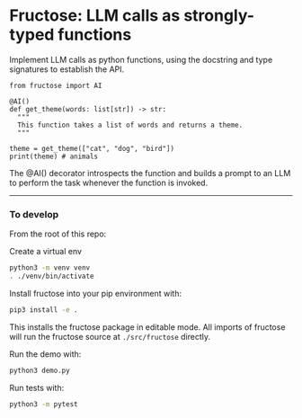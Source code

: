 # Fructose: LLM calls as strongly-typed functions

Implement LLM calls as python functions, using the docstring and type signatures to establish the API.
```
from fructose import AI

@AI()
def get_theme(words: list[str]) -> str:
  """
  This function takes a list of words and returns a theme.
  """

theme = get_theme(["cat", "dog", "bird"])
print(theme) # animals
```
The @AI() decorator introspects the function and builds a prompt to an LLM to perform the task whenever the function is invoked.

---
### To develop

From the root of this repo:

Create a virtual env
``` bash
python3 -m venv venv
. ./venv/bin/activate
```

Install fructose into your pip environment with:
``` bash
pip3 install -e .
```
This installs the fructose package in editable mode. All imports of fructose will run the fructose source at `./src/fructose` directly.

Run the demo with:
``` bash
python3 demo.py
```

Run tests with:
``` bash
python3 -m pytest
```